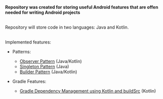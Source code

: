 <b>Repository was created for storing useful Android features that are offen needed for writing Android projects</b>

</br>
Repository will store code in two languages: Java and Kotlin.

</br>Implemented features:

 * Patterns:
     * [Observer Pattern](https://learn.microsoft.com/en-us/dotnet/standard/events/observer-design-pattern "Observer Pattern Information Resource") (Java/Kotlin)
     * [Singleton Pattern](https://refactoring.guru/design-patterns/singleton "Singleton Pattern Information Resource") (Java)
     * [Builder Pattern](https://blogs.oracle.com/javamagazine/post/exploring-joshua-blochs-builder-design-pattern-in-java "Builder Pattern Information Resource") (Java/Kotlin)

 * Gradle Features:
     * [Gradle Dependency Management using Kotlin and buildSrc](https://proandroiddev.com/gradle-dependency-management-with-kotlin-94eed4df9a28 "Gradle Dependency Management using buildSrc Information Resource") (Kotlin)
